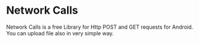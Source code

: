 # Network Calls
Network Calls is a free Library for Http POST and GET requests for Android. You can upload file also in very simple way. 
 
